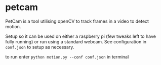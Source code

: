 # petcam

PetCam is a tool utilising openCV to track frames in a video to detect motion.

Setup so it can be used on either a raspberry pi (few tweaks left to have fully running)
or run using a standard webcam. See configuration in `conf.json` to setup as necessary.

to run enter `python motion.py --conf conf.json` in terminal
